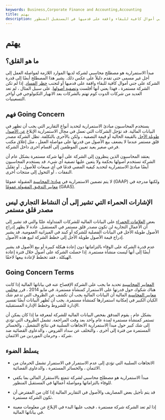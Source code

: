 ```yaml
---
keywords: Business,Corporate Finance and Accounting,Accounting
title: يهتم
description: الاستمرارية مصطلح محاسبي لشركة لديها الموارد لمواصلة جني أموال كافية للبقاء واقفة على قدميها في المستقبل المنظور.
---
```


# يهتم
## ما هو القلق؟

مبدأ الاستمرارية هو مصطلح محاسبي لشركة لديها الموارد اللازمة لمواصلة العمل إلى أجل غير مسمى حتى تقدم دليلاً على عكس ذلك. يشير هذا المصطلح أيضًا إلى قدرة الشركة على جني أموال كافية للبقاء واقفة على قدميها أو لتجنب [حظر](/bankruptcy) [الفساد](/bankruptcy). إذا لم تكن الشركة مستمرة ، فهذا يعني أنها أفلست [وتصفية أصولها](/liquidate). على سبيل المثال ، لم تعد العديد من شركات الدوت كوم تهتم بالشركات بعد الانهيار التكنولوجي في أواخر التسعينيات.

## فهم Going Concern

يستخدم المحاسبون مبادئ الاستمرارية لتحديد أنواع التقارير التي يجب أن تظهر في البيانات المالية. قد تؤجل الشركات التي تعمل في مجال الاستمرارية الإبلاغ [عن الأصول طويلة الأجل](/longtermassets) بالقيمة الحالية أو قيمة التصفية ، ولكن بالأحرى بالتكلفة. تظل الشركة مصدر قلق مستمر عندما لا يضعف بيع الأصول من قدرتها على مواصلة العمل ، مثل إغلاق مكتب فرعي صغير يعيد تعيين الموظفين إلى أقسام أخرى داخل الشركة.

يعتقد المحاسبون الذين ينظرون إلى الشركة على أنها شركة مستمرة بشكل عام أن الشركة تستخدم أصولها بحكمة ولا يتعين عليها تصفية أي شيء. قد يستخدم المحاسبون أيضًا مبادئ الاستمرارية لتحديد كيفية المضي قدمًا في أي مبيعات للأصول ، أو تقليل النفقات ، أو التحول إلى منتجات أخرى.

لا يتم تضمين الاستمرارية في [مبادئ المحاسبة](/gaap) المقبولة عمومًا (GAAP) ولكنها مدرجة في [معايير التدقيق المقبولة عمومًا](/gaas) (GAAS).

## الإشارات الحمراء التي تشير إلى أن النشاط التجاري ليس مصدر قلق مستمر

بعض [العلامات الحمراء](/redflag) على البيانات المالية للشركات المتداولة علنًا والتي قد تشير إلى أن الأعمال التجارية لن تكون مصدر قلق مستمر في المستقبل. عادة لا يظهر إدراج الأصول طويلة الأجل في البيانات الفصلية للشركة أو كبند في الميزانية العمومية. قد يشير إدراج قيمة الأصول طويلة الأجل إلى خطط الشركة لبيع هذه الأصول.

عدم قدرة الشركة على الوفاء بالتزاماتها دون إعادة هيكلة كبيرة أو بيع الأصول قد يشير أيضًا إلى أنها ليست منشأة مستمرة. إذا حصلت الشركة على أصول خلال فترة إعادة الهيكلة ، فقد تخطط لإعادة بيعها لاحقًا.

## Going Concern Terms

[المعايير](/accounting-standard) [المحاسبية](/accounting-standard) تحديد ما يجب على الشركة الإفصاح عنه في بياناتها المالية إذا كانت هناك شكوك حول قدرتها على الاستمرار كمنشأة مستمرة. في مايو 2014 ، قرر [مجلس معايير المحاسبة](/fasb) المالية أن البيانات المالية يجب أن تكشف عن الظروف التي تدعم شك الكيان الكبير في إمكانية استمرارها كمنشأة مستمرة. يجب أن تُظهر البيانات أيضًا تفسير الإدارة للشروط وخطط الإدارة المستقبلية.

بشكل عام ، يقوم المدقق بفحص البيانات المالية للشركة لمعرفة ما إذا كان يمكن أن تستمر كمنشأة مستمرة لمدة عام واحد بعد وقت المراجعة. تشمل الظروف التي تؤدي إلى شك كبير حول مبدأ الاستمرارية الاتجاهات السلبية في نتائج التشغيل ، والخسائر المستمرة من فترة إلى أخرى ، والتخلف عن سداد القروض ، والدعاوى القضائية ضد شركة ، وحرمان الموردين من الائتمان.

## يسلط الضوء

- الاتجاهات السلبية التي تؤدي إلى عدم الاستمرار في الاستمرار تشمل الحرمان من الائتمان ، والخسائر المستمرة ، والدعاوى القضائية.

- مبدأ الاستمرارية هو مصطلح محاسبي لشركة تتمتع بالاستقرار المالي بما يكفي للوفاء بالتزاماتها ومواصلة أعمالها في المستقبل المنظور.

- قد يتم تأجيل بعض المصاريف والأصول في التقارير المالية إذا كان من المفترض أن تكون الشركة مستمرة.

- إذا لم تعد الشركة شركة مستمرة ، فيجب عليها البدء في الإبلاغ عن معلومات معينة في بياناتها المالية.

